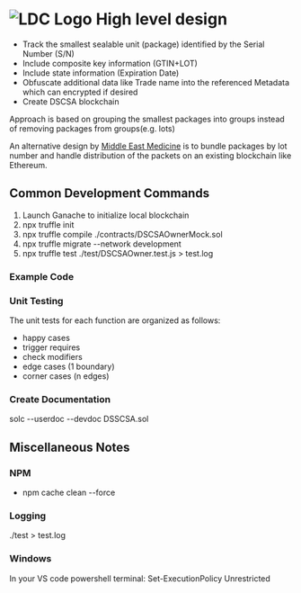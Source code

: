 # ![LDC Logo](99_images/LDC_32_32.ico) High level design

- Track the smallest sealable unit (package) identified by the Serial Number (S/N)
- Include composite key information (GTIN+LOT)
- Include state information (Expiration Date)
- Obfuscate additional data like Trade name into the referenced Metadata which can encrypted if desired
- Create DSCSA blockchain

Approach is based on grouping the smallest packages into groups instead of removing packages from groups(e.g. lots)

An alternative design by [Middle East Medicine](https://www.middleeastmedicalportal.com/a-blockchain-based-approach-for-drug-traceability-in-healthcare-supply-chain/) is to bundle packages by lot number and handle distribution of the packets on an existing blockchain like Ethereum.

## Common Development Commands

1. Launch Ganache to initialize local blockchain
2. npx truffle init
3. npx truffle compile ./contracts/DSCSAOwnerMock.sol
4. npx truffle migrate --network development
5. npx truffle test ./test/DSCSAOwner.test.js > test.log

### Example Code

### Unit Testing

The unit tests for each function are organized as follows:

- happy cases
- trigger requires
- check modifiers
- edge cases (1 boundary)
- corner cases (n edges)

### Create Documentation

solc --userdoc --devdoc DSSCSA.sol

## Miscellaneous Notes

### NPM

- npm cache clean --force

### Logging

./test > test.log

### Windows

In your VS code powershell terminal: Set-ExecutionPolicy Unrestricted
